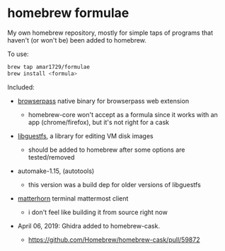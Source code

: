 # homebrew formulae

My own homebrew repository, mostly for simple taps of programs that haven't (or won't be) been added to homebrew.

To use:
```bash
brew tap amar1729/formulae
brew install <formula>
```

Included:  
- [browserpass](https://github.com/browserpass/browserpass-native) native binary for browserpass web extension
  - homebrew-core won't accept as a formula since it works with an app (chrome/firefox), but it's not right for a cask
- [libguestfs](http://libguestfs.org/), a library for editing VM disk images
  - should be added to homebrew after some options are tested/removed
- automake-1.15, (autotools)
  - this version was a build dep for older versions of libguestfs
- [matterhorn](https://github.com/matterhorn-chat/matterhorn) terminal mattermost client
  - i don't feel like building it from source right now

- April 06, 2019: Ghidra added to homebrew-cask.
  - https://github.com/Homebrew/homebrew-cask/pull/59872
